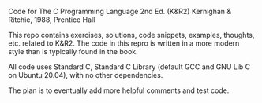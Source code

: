 Code for The C Programming Language 2nd Ed. (K&R2) Kernighan & Ritchie, 1988, Prentice Hall

This repo contains exercises, solutions, code snippets, examples, thoughts, etc. related to K&R2. The code in this repro is written in a more modern style than is typically found in the book.

All code uses Standard C, Standard C Library (default GCC and GNU Lib C on Ubuntu 20.04), with no other dependencies.

The plan is to eventually add more helpful comments and test code.
